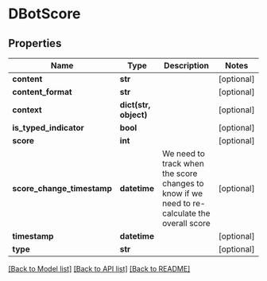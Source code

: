 # DBotScore

## Properties
Name | Type | Description | Notes
------------ | ------------- | ------------- | -------------
**content** | **str** |  | [optional] 
**content_format** | **str** |  | [optional] 
**context** | **dict(str, object)** |  | [optional] 
**is_typed_indicator** | **bool** |  | [optional] 
**score** | **int** |  | [optional] 
**score_change_timestamp** | **datetime** | We need to track when the score changes to know if we need to re-calculate the overall score | [optional] 
**timestamp** | **datetime** |  | [optional] 
**type** | **str** |  | [optional] 

[[Back to Model list]](../README.md#documentation-for-models) [[Back to API list]](../README.md#documentation-for-api-endpoints) [[Back to README]](../README.md)


